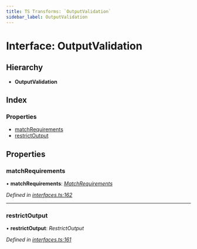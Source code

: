 ```yaml
---
title: TS Transforms: `OutputValidation`
sidebar_label: OutputValidation
---
```


# Interface: OutputValidation

## Hierarchy

* **OutputValidation**

## Index

### Properties

* [matchRequirements](outputvalidation.md#matchrequirements)
* [restrictOutput](outputvalidation.md#restrictoutput)

## Properties

###  matchRequirements

• **matchRequirements**: *[MatchRequirements](matchrequirements.md)*

*Defined in [interfaces.ts:162](https://github.com/terascope/teraslice/blob/d8feecc03/packages/ts-transforms/src/interfaces.ts#L162)*

___

###  restrictOutput

• **restrictOutput**: *RestrictOutput*

*Defined in [interfaces.ts:161](https://github.com/terascope/teraslice/blob/d8feecc03/packages/ts-transforms/src/interfaces.ts#L161)*
